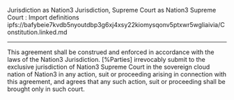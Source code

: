Jurisdiction as Nation3 Jurisdiction, Supreme Court as Nation3 Supreme Court
: Import definitions ipfs://bafybeie7kvdb5nyoutdbp3g6xj4xsy22kiomysqonv5ptxwr5wgliaivia/Constitution.linked.md

---

This agreement shall be construed and enforced in accordance with the laws of the Nation3 Jurisdiction.
[%Parties] irrevocably submit to the exclusive jurisdiction of Nation3 Supreme Court in the sovereign cloud nation of Nation3 in any action, suit or proceeding arising in connection with this agreement, and agrees that any such action, suit or proceeding shall be brought only in such court.

